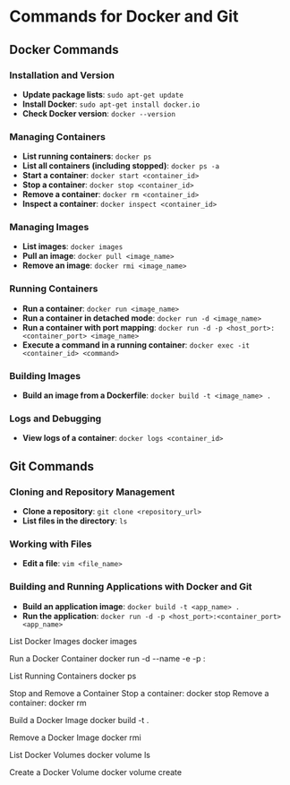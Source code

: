 # Commands for Docker and Git

## Docker Commands

### Installation and Version
- **Update package lists**: `sudo apt-get update`
- **Install Docker**: `sudo apt-get install docker.io`
- **Check Docker version**: `docker --version`

### Managing Containers
- **List running containers**: `docker ps`
- **List all containers (including stopped)**: `docker ps -a`
- **Start a container**: `docker start <container_id>`
- **Stop a container**: `docker stop <container_id>`
- **Remove a container**: `docker rm <container_id>`
- **Inspect a container**: `docker inspect <container_id>`

### Managing Images
- **List images**: `docker images`
- **Pull an image**: `docker pull <image_name>`
- **Remove an image**: `docker rmi <image_name>`

### Running Containers
- **Run a container**: `docker run <image_name>`
- **Run a container in detached mode**: `docker run -d <image_name>`
- **Run a container with port mapping**: `docker run -d -p <host_port>:<container_port> <image_name>`
- **Execute a command in a running container**: `docker exec -it <container_id> <command>`

### Building Images
- **Build an image from a Dockerfile**: `docker build -t <image_name> .`

### Logs and Debugging
- **View logs of a container**: `docker logs <container_id>`

## Git Commands

### Cloning and Repository Management
- **Clone a repository**: `git clone <repository_url>`
- **List files in the directory**: `ls`

### Working with Files
- **Edit a file**: `vim <file_name>`

### Building and Running Applications with Docker and Git
- **Build an application image**: `docker build -t <app_name> .`
- **Run the application**: `docker run -d -p <host_port>:<container_port> <app_name>`

List Docker Images
docker images

Run a Docker Container
docker run -d --name <container-name> -e <environment-variables> -p <host-port>:<container-port> <image-name>

List Running Containers
docker ps

Stop and Remove a Container
Stop a container:
docker stop <container-id>
Remove a container:
docker rm <container-id>

Build a Docker Image
docker build -t <image-name> .

Remove a Docker Image
docker rmi <image-id>

List Docker Volumes
docker volume ls

Create a Docker Volume
docker volume create <volume-name>


